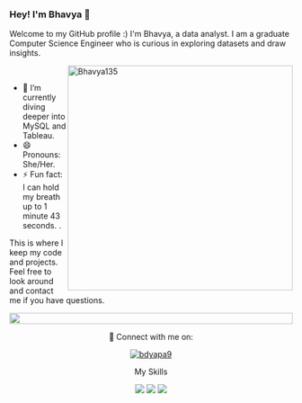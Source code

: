 ### Hey! I'm Bhavya 👋

Welcome to my GitHub profile :)
I'm Bhavya, a data analyst. I am a graduate Computer Science Engineer who is curious in exploring datasets and draw insights.

<img align="right" width="400" src="https://i.postimg.cc/xCv5JZfV/analyst.png" alt="Bhavya135"
/>
<br>

- 🌱 I’m currently diving deeper into MySQL and Tableau.
- 😄 Pronouns: She/Her.
- ⚡ Fun fact: I can hold my breath up to 1 minute 43 seconds.
  .

This is where I keep my code and projects. Feel free to look around and contact me if you have questions.
 
<img src="https://i.imgur.com/dBaSKWF.gif" height="20" width="100%">
 
<p align="center"> 🤝 Connect with me on:
<p align="center">
 </a>
 </a>
 <a href="https://linkedin.com/in/bhavya-reddy-dyapa" target="_blank">
  <img src="https://i.postimg.cc/YCbncvYG/linked-In-icon.png" alt="bdyapa9"/>
 </a>
  </a>
 

 


<p align="center"> My Skills
 
<p align="center">
<img src="https://skillicons.dev/icons?i= mysql" />
<img  src="https://i.postimg.cc/d1YDFV8d/excel.png" />
<img  src="https://i.postimg.cc/hGqKz3fR/tableau.png" />
 </a>






